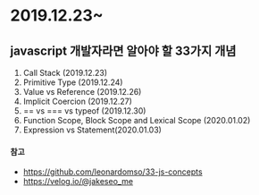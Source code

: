 # 2019.12.23~

## javascript 개발자라면 알아야 할 33가지 개념

1.  Call Stack (2019.12.23)
2.  Primitive Type (2019.12.24)
3.  Value vs Reference (2019.12.26)
4.  Implicit Coercion (2019.12.27)
5.  == vs === vs typeof (2019.12.30)
6.  Function Scope, Block Scope and Lexical Scope (2020.01.02)
7.  Expression vs Statement(2020.01.03)

#### 참고

- https://github.com/leonardomso/33-js-concepts
- https://velog.io/@jakeseo_me
